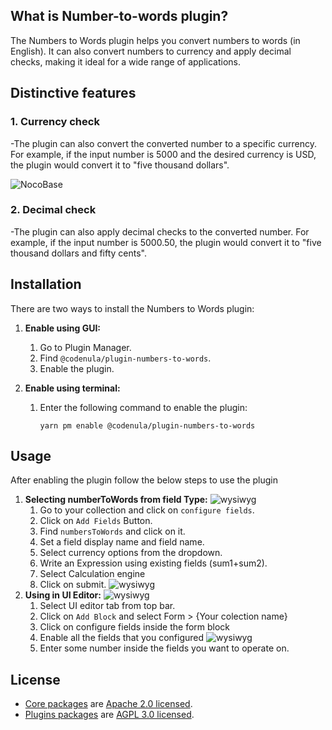 

 






## What is Number-to-words plugin?

The Numbers to Words plugin helps you convert numbers to words (in  English). It can also convert numbers to currency and apply decimal checks, making it ideal for a wide range of applications.




## Distinctive features

### 1. Currency check
-The plugin can also convert the converted number to a specific currency. For example, if the input number is 5000 and the desired currency is USD, the plugin would convert it to "five thousand dollars".


![NocoBase](https://github.com/codenuladev/codenula/blob/a7d6bf066c03b9d0ebc47ea48f89df6adca3df28/Capturefields2.PNG)


### 2. Decimal check
-The plugin can also apply decimal checks to the converted number. For example, if the input number is 5000.50, the plugin would convert it to "five thousand dollars and fifty cents".





## Installation

There are two ways to install the Numbers to Words plugin:

1. **Enable using GUI:**
    1. Go to Plugin Manager.
    2. Find `@codenula/plugin-numbers-to-words`.
    3. Enable the plugin.

2. **Enable using terminal:**
    1. Enter the following command to enable the plugin:

        ```
        yarn pm enable @codenula/plugin-numbers-to-words
        ```
## Usage

After enabling the plugin follow the below steps to use the plugin

1. **Selecting numberToWords from field Type:**
![wysiwyg](https://github.com/codenuladev/codenula/blob/c4a173d033a8e5aec0e21df8ebb5da453e0f52d4/dropdown%20ss.PNG)
    1. Go to your collection and click on `configure fields`.
    2. Click on `Add Fields` Button.
    3. Find `numbersToWords` and click on it.
    4. Set a field display name and field name.
    5. Select currency options from the dropdown.
    6. Write an Expression using existing fields (sum1+sum2).
    7. Select Calculation engine
    8. Click on submit.
    ![wysiwyg](https://github.com/codenuladev/codenula/blob/32bf5c6f8da588352610cbde1810eedd49230fbc/options.PNG) 
3. **Using in UI Editor:**
   ![wysiwyg](hhttps://github.com/codenuladev/codenula/blob/68ae65fac06bbe1259b9d89897c1f49c9547b0c3/demo.PNG)
    1. Select UI editor tab from top bar.
    2. Click on `Add Block` and select Form > {Your colection name}
    3. Click on configure fields inside the form block
    4. Enable all the fields that you configured
       ![wysiwyg](https://github.com/codenuladev/codenula/blob/c4a173d033a8e5aec0e21df8ebb5da453e0f52d4/form2.PNG)
    5. Enter some number inside the fields you want to operate on.
       
       
## License

- [Core packages](https://github.com/nocobase/nocobase/tree/main/packages/core) are [Apache 2.0 licensed](./LICENSE-APACHE-2.0).
- [Plugins packages](https://github.com/nocobase/nocobase/tree/main/packages/plugins) are [AGPL 3.0 licensed](./LICENSE-AGPL).


